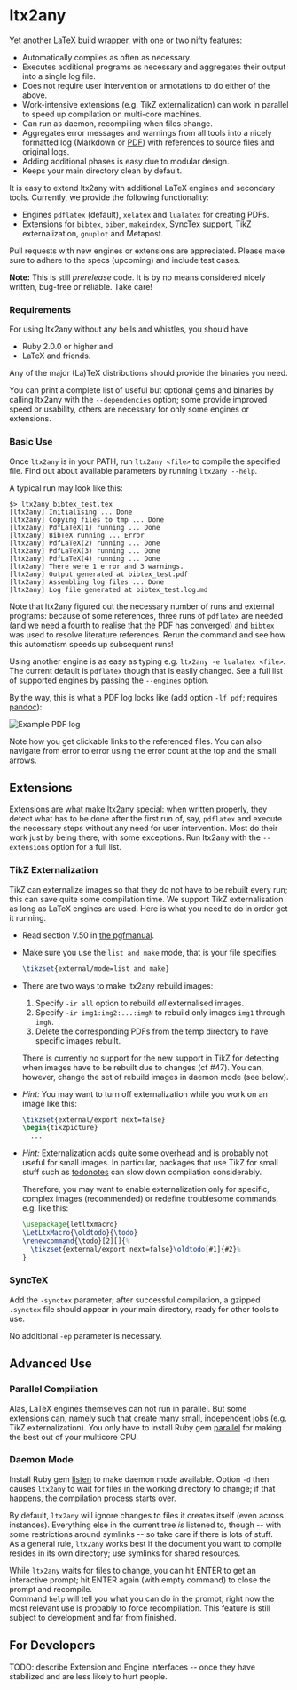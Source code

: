 ltx2any
=======

Yet another LaTeX build wrapper, with one or two nifty features:

 * Automatically compiles as often as necessary.
 * Executes additional programs as necessary and aggregates their output into
   a single log file.
 * Does not require user intervention or annotations to do either of the above.
 * Work-intensive extensions (e.g. TikZ externalization) can work in parallel to
   speed up compilation on multi-core machines.
 * Can run as daemon, recompiling when files change.
 * Aggregates error messages and warnings from all tools into a nicely formatted 
   log (Markdown or [PDF](https://cloud.githubusercontent.com/assets/1488534/11242606/06ed381a-8e03-11e5-99be-7b1312d59420.png)) 
   with references to source files and original logs.
 * Adding additional phases is easy due to modular design.
 * Keeps your main directory clean by default.
 
It is easy to extend ltx2any with additional LaTeX engines and secondary tools.
Currently, we provide the following functionality:

 * Engines `pdflatex` (default), `xelatex` and `lualatex` for creating PDFs.
 * Extensions for `bibtex`, `biber`, `makeindex`, SyncTex support, TikZ externalization, `gnuplot` and Metapost.
 
Pull requests with new engines or extensions are appreciated. Please make sure
to adhere to the specs (upcoming) and include test cases.

**Note:** This is still *prerelease* code. It is by no means considered nicely written, 
bug-free or reliable. Take care!

### Requirements ###

For using ltx2any without any bells and whistles, you should have

 * Ruby 2.0.0 or higher and
 * LaTeX and friends.

Any of the major (La)TeX distributions should provide the binaries you need.

You can print a complete list of useful but optional gems and binaries by calling 
ltx2any with the `--dependencies` option; some provide improved speed or usability, 
others are necessary for only some engines or extensions.

### Basic Use ###

Once `ltx2any` is in your PATH, run `ltx2any <file>` to compile the specified file.
Find out about available parameters by running `ltx2any --help`.

A typical run may look like this:

```
$> ltx2any bibtex_test.tex 
[ltx2any] Initialising ... Done
[ltx2any] Copying files to tmp ... Done
[ltx2any] PdfLaTeX(1) running ... Done
[ltx2any] BibTeX running ... Error
[ltx2any] PdfLaTeX(2) running ... Done
[ltx2any] PdfLaTeX(3) running ... Done
[ltx2any] PdfLaTeX(4) running ... Done
[ltx2any] There were 1 error and 3 warnings.
[ltx2any] Output generated at bibtex_test.pdf
[ltx2any] Assembling log files ... Done
[ltx2any] Log file generated at bibtex_test.log.md
```

Note that ltx2any figured out the necessary number of runs and external programs: 
because of some references, three runs of `pdflatex` are needed (and we 
need a fourth to realise that the PDF has converged) and `bibtex` was
used to resolve literature references.
Rerun the command and see how this automatism speeds up subsequent runs!

Using another engine is as easy as typing e.g. `ltx2any -e lualatex <file>`. The
current default is `pdflatex` though that is easily changed. See a full list of
supported engines by passing the `--engines` option.

By the way, this is what a PDF log looks like (add option `-lf pdf`; requires
[pandoc](https://github.com/jgm/pandoc)):

![Example PDF log](https://cloud.githubusercontent.com/assets/1488534/11242606/06ed381a-8e03-11e5-99be-7b1312d59420.png)


Note how you get clickable links to the referenced files. 
You can also navigate from error to error using the error count at the top
and the small arrows.


## Extensions ##

Extensions are what make ltx2any special: when written properly, they detect what has to be
done after the first run of, say, `pdflatex` and execute the necessary steps without any
need for user intervention.
Most do their work just by being there, with some exceptions. Run ltx2any with the
`--extensions` option for a full list.

### TikZ Externalization ###

TikZ can externalize images so that they do not have to be rebuilt every run; 
this can save quite some compilation time. We support TikZ externalisation as 
long as LaTeX engines are used. Here is what you need to do in order get it running.

 * Read section V.50 in [the pgfmanual](http://mirrors.ctan.org/graphics/pgf/base/doc/generic/pgf/pgfmanual.pdf).
 * Make sure you use the `list and make` mode, that is your file specifies:
   
   ```latex
   \tikzset{external/mode=list and make}
   ```
        
 * There are two ways to make ltx2any rebuild images:
    1. Specify `-ir all` option to rebuild *all* externalised images.
    2. Specify `-ir img1:img2:...:imgN` to rebuild only images `img1` through `imgN`.
    3. Delete the corresponding PDFs from the temp directory to have specific
      images rebuilt.
      
   There is currently no support for the new support in TikZ for detecting when 
   images have to be rebuilt due to changes (cf #47). 
   You can, however, change the set of rebuild images in daemon mode (see below).
     
 * *Hint:* You may want to turn off externalization while you work on an image 
    like this:
    
    ```latex
    \tikzset{external/export next=false}
    \begin{tikzpicture}
      ...
    ```
         
 * *Hint:* Externalization adds quite some overhead and is probably not useful
    for small images. In particular, packages that use TikZ for small stuff
    such as [todonotes](http://ctan.org/pkg/todonotes) can slow down compilation
    considerably.
    
    Therefore, you may want to enable externalization only for specific, 
    complex images (recommended) or redefine troublesome commands, 
    e.g. like this:

    ```latex
    \usepackage{letltxmacro}
    \LetLtxMacro{\oldtodo}{\todo}
    \renewcommand{\todo}[2][]{%
      \tikzset{external/export next=false}\oldtodo[#1]{#2}%
    }
    ```
    
### SyncTeX

Add the `-synctex` parameter; 
after successful compilation, a gzipped `.synctex` file should appear in your main directory, 
ready for other tools to use. 

No additional `-ep` parameter is necessary.

## Advanced Use ##

### Parallel Compilation ###

Alas, LaTeX engines themselves can not run in parallel. But some extensions can, namely
such that create many small, independent jobs (e.g. TikZ externalization).
You only have to install Ruby gem [parallel](https://github.com/grosser/parallel/) for
making the best out of your multicore CPU.

### Daemon Mode ###

Install Ruby gem [listen](https://github.com/guard/listen) to make daemon mode available.
Option `-d` then causes `ltx2any` to wait for files in the working directory to change;
if that happens, the compilation process starts over.

By default, `ltx2any` will ignore changes to files it creates itself (even across instances).
Everything else in the current tree *is* listened to, though -- with some restrictions
around symlinks -- so take care if there is lots of stuff.  
As a general rule, `ltx2any` works best if the document you want to compile resides in
its own directory; use symlinks for shared resources.

While `ltx2any` waits for files to change, you can hit ENTER to get an interactive prompt;
hit ENTER again (with empty command) to close the prompt and recompile.  
Command `help` will tell you what you can do in the prompt; right now the most relevant use is
probably to force recompilation.
This feature is still subject to development and far from finished.

## For Developers

TODO: describe Extension and Engine interfaces -- once they have stabilized and 
are less likely to hurt people.
